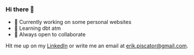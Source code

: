 ### Hi there 👋

- 👷 Currently working on some personal websites
- 📖 Learning dbt atm
- 👯 Always open to collaborate

Hit me up on my [LinkedIn](https://se.linkedin.com/in/erikpiscator) or write me an email at [erik.piscator@gmail.com](mailto:erik.piscator@gmail.com).
<!--
**erikpiscator/erikpiscator** is a ✨ _special_ ✨ repository because its `README.md` (this file) appears on your GitHub profile.

Here are some ideas to get you started:

- 🔭 I’m currently working on ...
- 🌱 I’m currently learning ...
- 👯 I’m looking to collaborate on ...
- 🤔 I’m looking for help with ...
- 💬 Ask me about ...
- 📫 How to reach me: ...
- 😄 Pronouns: ...
- ⚡ Fun fact: ...
-->
